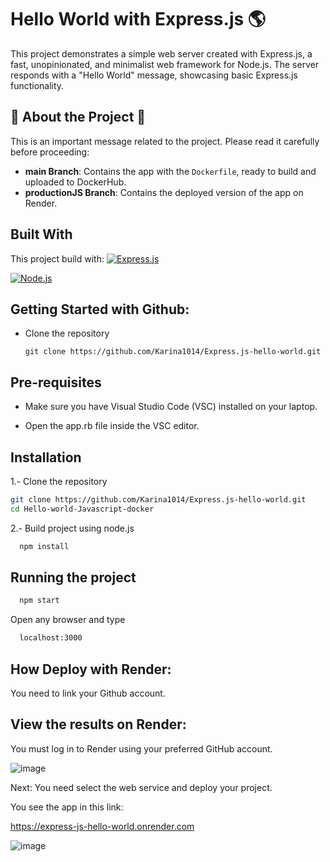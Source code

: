 
# Hello World with Express.js 🌎

This project demonstrates a simple web server created with Express.js, a fast, unopinionated, and minimalist web framework for Node.js. The server responds with a "Hello World" message, showcasing basic Express.js functionality.

## 🚨 About the Project 🚨  
This is an important message related to the project. Please read it carefully before proceeding:  

- **main Branch**: Contains the app with the `Dockerfile`, ready to build and uploaded to DockerHub.  
- **productionJS Branch**: Contains the deployed version of the app on Render.  

## Built With

This project build with:
[![Express.js](https://img.shields.io/badge/Express.js-4.17.1-blue?style=for-the-badge&logo=express&logoColor=white&labelColor=101010)](https://expressjs.com/)

[![Node.js](https://img.shields.io/badge/Node.js-16+-green?style=for-the-badge&logo=node.js&logoColor=white&labelColor=101010)](https://nodejs.org/)


## Getting Started with Github: 
* Clone the repository

    ```
    git clone https://github.com/Karina1014/Express.js-hello-world.git
    ```


## Pre-requisites

* Make sure you have Visual Studio Code (VSC) installed on your laptop.

* Open the app.rb file inside the VSC editor.

## Installation

1.- Clone the repository
   ```sh
   git clone https://github.com/Karina1014/Express.js-hello-world.git
   cd Hello-world-Javascript-docker
   ```
2.- Build project using node.js
 ```sh
   npm install
   ```
## Running the project

  ```sh
    npm start
   ```

Open any browser and type

 ```sh
   localhost:3000
   ```


## How Deploy with Render:

You need to link your Github account.

## View the results on Render:
You must log in to Render using your preferred GitHub account.

![image](https://github.com/user-attachments/assets/6ae2a98e-e17b-4fc3-8097-c1e28d132f0d)

Next: You need select the web service and deploy your project.

You see the app in this link:

https://express-js-hello-world.onrender.com

![image](https://github.com/user-attachments/assets/c953e303-0a6b-4173-b815-1e023caec57b)



